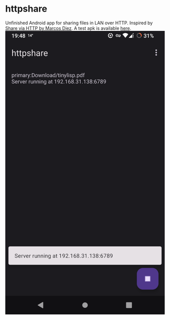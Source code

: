 # httpshare
Unfinished Android app for sharing files in LAN over HTTP. Inspired by [Share via HTTP by Marcos Diez](https://github.com/marcosdiez/shareviahttp). A test apk is available [here](https://github.com/aisuneko/httpshare/releases).
![Screenshot](screenshot.png)
